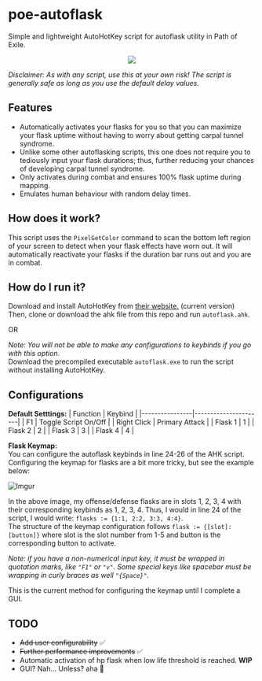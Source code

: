 # poe-autoflask
Simple and lightweight AutoHotKey script for autoflask utility in Path of Exile.

<p align="center">
  <img src="https://media.giphy.com/media/TLfssGIcO8dqMGFaWt/giphy.gif">
</p>

*Disclaimer: As with any script, use this at your own risk! The script is generally safe as long as you use the default delay values.* 

Features
----
- Automatically activates your flasks for you so that you can maximize your flask uptime without having to worry about getting carpal tunnel syndrome.
- Unlike some other autoflasking scripts, this one does not require you to tediously input your flask durations; thus, further reducing your chances of developing carpal tunnel syndrome.
- Only activates during combat and ensures 100% flask uptime during mapping.
- Emulates human behaviour with random delay times.

How does it work?
---
This script uses the `PixelGetColor` command to scan the bottom left region of your screen to detect when your flask effects have worn out. It will automatically reactivate your flasks if the duration bar runs out and you are in combat.

How do I run it?
----
Download and install AutoHotKey from [their website.](https://www.autohotkey.com/) (current version)  
Then, clone or download the ahk file from this repo and run `autoflask.ahk`.

OR

*Note: You will not be able to make any configurations to keybinds if you go with this option.*  
Download the precompiled executable `autoflask.exe` to run the script without installing AutoHotKey.  


Configurations
---
**Default Setttings:**
| Function       | Keybind              |
|----------------|----------------------|
| F1             | Toggle Script On/Off |
| Right Click    | Primary Attack       |
| Flask 1        | 1                    |
| Flask 2        | 2                    |
| Flask 3        | 3                    |
| Flask 4        | 4                    |

**Flask Keymap:**  
You can configure the autoflask keybinds in line 24-26 of the AHK script.  
Configuring the keymap for flasks are a bit more tricky, but see the example below:

![Imgur](https://i.imgur.com/bCyTtC5.png)

In the above image, my offense/defense flasks are in slots 1, 2, 3, 4 with their corresponding keybinds as 1, 2, 3, 4. Thus, I would in line 24 of the script, I would write: `flasks := {1:1, 2:2, 3:3, 4:4}`.  
The structure of the keymap configuration follows `flask := {[slot]:[button]}` where slot is the slot number from 1-5 and button is the corresponding button to activate.  

*Note: if you have a non-numerical input key, it must be wrapped in quotation marks, like `"F1"` or `"v"`. Some special keys like spacebar must be wrapping in curly braces as well `"{Space}"`.*

This is the current method for configuring the keymap until I complete a GUI.

TODO
---
- ~~Add user configurability~~ ✅
- ~~Further performance improvements~~ ✅
- Automatic activation of hp flask when low life threshold is reached. **WIP**
- GUI? Nah... Unless? aha 🤫

